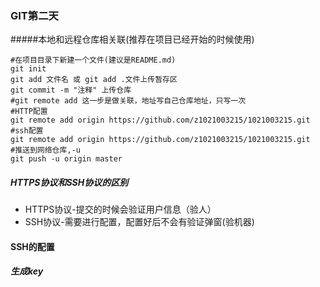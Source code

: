 ### GIT第二天

#####本地和远程仓库相关联(推荐在项目已经开始的时候使用)

```
#在项目目录下新建一个文件(建议是README.md)
git init
git add 文件名 或 git add .文件上传暂存区
git commit -m "注释" 上传仓库
#git remote add 这一步是做关联，地址写自己仓库地址，只写一次
#HTTP配置
git remote add origin https://github.com/z1021003215/1021003215.git
#ssh配置
git remote add origin https://github.com/z1021003215/1021003215.git
#推送到网络仓库,-u
git push -u origin master
```

##### HTTPS协议和SSH协议的区别

- HTTPS协议-提交的时候会验证用户信息（验人）
- SSH协议-需要进行配置，配置好后不会有验证弹窗(验机器)

#### SSH的配置

##### 生成key

​	